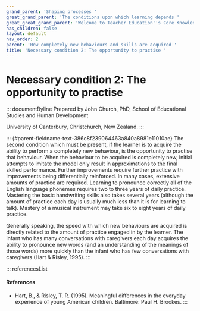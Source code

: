 ```yaml
---
grand_parent: 'Shaping processes '
great_grand_parent: 'The conditions upon which learning depends '
great_great_grand_parent: 'Welcome to Teacher Education''s Core Knowledge and Skills.'
has_children: false
layout: default
nav_order: 2
parent: 'How completely new behaviours and skills are acquired '
title: 'Necessary condition 2: The opportunity to practise '
---
```

# Necessary condition 2: The opportunity to practise 


::: documentByline
Prepared by John Church, PhD, School of Educational Studies and Human
Development

University of Canterbury, Christchurch, New Zealand.
:::

::: {#parent-fieldname-text-386c8f239064463a840a8981e11010ae}
The second condition which must be present, if the learner is to acquire
the ability to perform a completely new behaviour, is the opportunity to
practise that behaviour. When the behaviour to be acquired is completely
new, initial attempts to imitate the model only result in approximations
to the final skilled performance. Further improvements require further
practice with improvements being differentially reinforced. In many
cases, extensive amounts of practice are required. Learning to pronounce
correctly all of the English language phonemes requires two to three
years of daily practice. Mastering the basic handwriting skills also
takes several years (although the amount of practice each day is usually
much less than it is for learning to talk). Mastery of a musical
instrument may take six to eight years of daily practice.

Generally speaking, the speed with which new behaviours are acquired is
directly related to the amount of practice engaged in by the learner.
The infant who has many conversations with caregivers each day acquires
the ability to pronounce new words (and an understanding of the meanings
of those words) more quickly than the infant who has few conversations
with caregivers (Hart & Risley, 1995).
:::

::: referencesList
#### References

-   Hart, B., & Risley, T. R. (1995). Meaningful differences in the
    everyday experience of young American children. Baltimore: Paul H.
    Brookes.
:::
